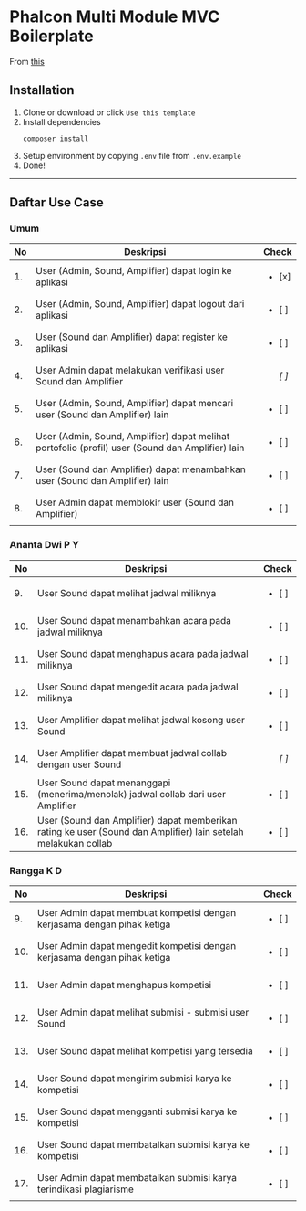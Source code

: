 # Phalcon Multi Module MVC Boilerplate

From [this](https://github.com/anantadwi13/phalcon_boilerplate)

## Installation

1. Clone or download or click `Use this template`
2. Install dependencies
    ```shell script
    composer install
    ```
3. Setup environment by copying `.env` file from `.env.example`
4. Done! 

---
## Daftar Use Case
### Umum
| No | Deskripsi | Check
| --- | --- | ---
| 1. | User (Admin, Sound, Amplifier) dapat login ke aplikasi | <ul><li>[x] </li></ul>
| 2. | User (Admin, Sound, Amplifier) dapat logout dari aplikasi | <ul><li>[ ] </li></ul>
| 3. | User (Sound dan Amplifier) dapat register ke aplikasi | <ul><li>[ ] </li></ul>
| 4. | User Admin dapat melakukan verifikasi user Sound dan Amplifier | <ul><i>[ ] </li></ul>
| 5. | User (Admin, Sound, Amplifier) dapat mencari user (Sound dan Amplifier) lain | <ul><li>[ ] </li></ul>
| 6. | User (Admin, Sound, Amplifier) dapat melihat portofolio (profil) user (Sound dan Amplifier) lain | <ul><li>[ ] </li></ul>
| 7. | User (Sound dan Amplifier) dapat menambahkan user (Sound dan Amplifier) lain | <ul><li>[ ] </li></ul>
| 8. | User Admin dapat memblokir user (Sound dan Amplifier) | <ul><li>[ ] </li></ul>
### Ananta Dwi P Y
| No | Deskripsi | Check
| --- | --- | ---
| 9. | User Sound dapat melihat jadwal miliknya | <ul><li>[ ] </li></ul>
| 10. | User Sound dapat menambahkan acara pada jadwal miliknya | <ul><li>[ ] </li></ul>
| 11. | User Sound dapat menghapus acara pada jadwal miliknya | <ul><li>[ ] </li></ul>
| 12. | User Sound dapat mengedit acara pada jadwal miliknya | <ul><li>[ ] </li></ul>
| 13. | User Amplifier dapat melihat jadwal kosong user Sound | <ul><li>[ ] </li></ul>
| 14. | User Amplifier dapat membuat jadwal collab dengan user Sound | <ul><i>[ ] </li></ul>
| 15. | User Sound dapat menanggapi (menerima/menolak) jadwal collab dari user Amplifier | <ul><li>[ ] </li></ul>
| 16. | User (Sound dan Amplifier) dapat memberikan rating ke user (Sound dan Amplifier) lain setelah melakukan collab | <ul><li>[ ] </li></ul>
### Rangga K D
| No | Deskripsi | Check
| --- | --- | ---
| 9. | User Admin dapat membuat kompetisi dengan kerjasama dengan pihak ketiga | <ul><li>[ ] </li></ul>
| 10. | User Admin dapat mengedit kompetisi dengan kerjasama dengan pihak ketiga | <ul><li>[ ] </li></ul>
| 11. | User Admin dapat menghapus kompetisi | <ul><li>[ ] </li></ul>
| 12. | User Admin dapat melihat submisi - submisi user Sound | <ul><li>[ ] </li></ul>
| 13. | User Sound dapat melihat kompetisi yang tersedia | <ul><li>[ ] </li></ul>
| 14. | User Sound dapat mengirim submisi karya ke kompetisi | <ul><li>[ ] </li></ul>
| 15. | User Sound dapat mengganti submisi karya ke kompetisi | <ul><li>[ ] </li></ul>
| 16. | User Sound dapat membatalkan submisi karya ke kompetisi | <ul><li>[ ] </li></ul>
| 17. | User Admin dapat membatalkan submisi karya terindikasi plagiarisme | <ul><li>[ ] </li></ul>